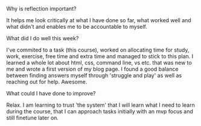  Why is reflection important?

It helps me look critically at what I have done so far, what worked well and what didn't and enables me to be accountable to myself. 

 What did I do well this week?

 I've commited to a task (this course), worked on allocating time for study, work, exercise, free time and extra time and managed to stick to this plan. I learned a whole lot about html, css, command line, vs etc. that was new to me and wrote a first version of my blog page. I found a good balance between finding answers myself through 'struggle and play' as well as reaching out for help. Awesome.

 What could I have done to improve?

 Relax. I am learning to trust 'the system' that I will learn what I need to learn during the course, that I can approach tasks initially with an mvp focus and still finetune later on.
